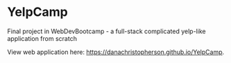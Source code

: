 # YelpCamp
Final project in WebDevBootcamp - a full-stack complicated yelp-like application from scratch

View web application here: https://danachristopherson.github.io/YelpCamp.
